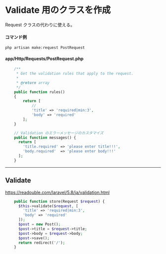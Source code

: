# Validate 用のクラスを作成
Request クラスの代わりに使える。

#### コマンド例
```
php artisan make:request PostRequest
```

#### app/Http/Requests/PostRequest.php
```php
    /**
     * Get the validation rules that apply to the request.
     *
     * @return array
     */
    public function rules()
    {
        return [
            //
            'title' => 'required|min:3',
            'body' => 'required'
        ];
    }

    // Validation のエラーメッセージのカスタマイズ
    public function messages() {
      return [
        'title.required' => 'please enter title!!!',
        'body.required'  => 'please enter body!!!'
      ];
    }
```


____________________________________________________________
## Validate
https://readouble.com/laravel/5.8/ja/validation.html  
```php
    public function store(Request $request) {
      $this->validate($request, [
        'title' => 'required|min:3',
        'body' => 'required'
      ]);
      $post = new Post();
      $post->title = $request->title;
      $post->body = $request->body;
      $post->save();
      return redirect('/');
    }
```


